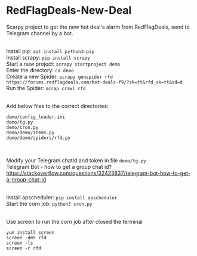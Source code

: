 # RedFlagDeals-New-Deal
Scarpy project to get the new hot deal's alarm from RedFlagDeals, send to Telegram channel by a bot.  
<br/>

Install pip: ```apt install python3-pip```   
Install scrapy: ```pip install scrapy```  
Start a new project: ```scrapy startproject demo```  
Enter the directory: ```cd demo```  
Create a new Spider: ```scrapy genspider rfd https://forums.redflagdeals.com/hot-deals-f9/?sk=tt&rfd_sk=tt&sd=d```  
Run the Spider: ```scrap crawl rfd```  
<br/>
  
Add below files to the correct directories:
```
demo/config_loader.ini
demo/tg.py
demo/cron.py
demo/demo/items.py
demo/demo/spiders/rfd.py
``` 
<br/>
  
Modify your Telegram chatId and token in file ```demo/tg.py```   
Telegram Bot - how to get a group chat id?   
https://stackoverflow.com/questions/32423837/telegram-bot-how-to-get-a-group-chat-id   
<br/>

Install apscheduler: ```pip install apscheduler```  
Start the corn job: ```python3 cron.py```  
<br/>
  
Use screen to run the corn job after closed the terminal
```
yum install screen
screen -dmS rfd
screen -ls
screen -r rfd
```
